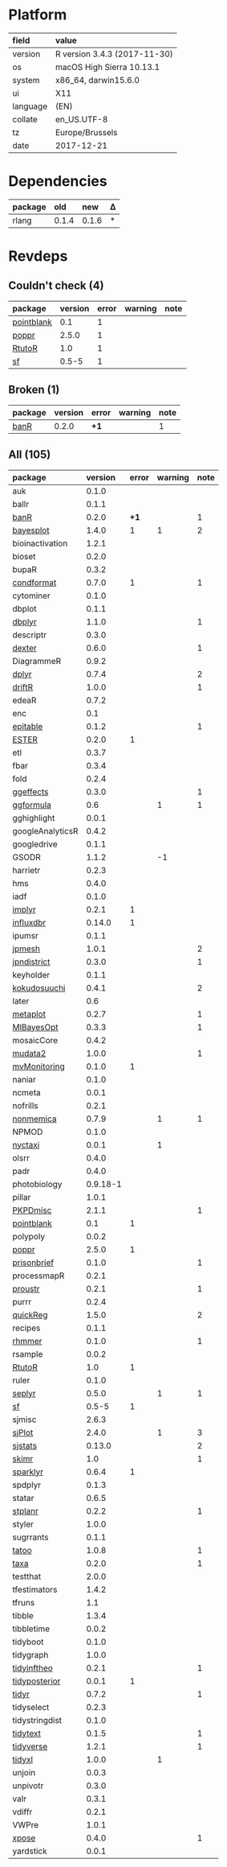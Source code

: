 # Platform

|field    |value                        |
|:--------|:----------------------------|
|version  |R version 3.4.3 (2017-11-30) |
|os       |macOS High Sierra 10.13.1    |
|system   |x86_64, darwin15.6.0         |
|ui       |X11                          |
|language |(EN)                         |
|collate  |en_US.UTF-8                  |
|tz       |Europe/Brussels              |
|date     |2017-12-21                   |

# Dependencies

|package |old   |new   |Δ  |
|:-------|:-----|:-----|:--|
|rlang   |0.1.4 |0.1.6 |*  |

# Revdeps

## Couldn't check (4)

|package                              |version |error |warning |note |
|:------------------------------------|:-------|:-----|:-------|:----|
|[pointblank](problems.md#pointblank) |0.1     |1     |        |     |
|[poppr](problems.md#poppr)           |2.5.0   |1     |        |     |
|[RtutoR](problems.md#rtutor)         |1.0     |1     |        |     |
|[sf](problems.md#sf)                 |0.5-5   |1     |        |     |

## Broken (1)

|package                  |version |error  |warning |note |
|:------------------------|:-------|:------|:-------|:----|
|[banR](problems.md#banr) |0.2.0   |__+1__ |        |1    |

## All (105)

|package                                    |version  |error  |warning |note |
|:------------------------------------------|:--------|:------|:-------|:----|
|auk                                        |0.1.0    |       |        |     |
|ballr                                      |0.1.1    |       |        |     |
|[banR](problems.md#banr)                   |0.2.0    |__+1__ |        |1    |
|[bayesplot](problems.md#bayesplot)         |1.4.0    |1      |1       |2    |
|bioinactivation                            |1.2.1    |       |        |     |
|bioset                                     |0.2.0    |       |        |     |
|bupaR                                      |0.3.2    |       |        |     |
|[condformat](problems.md#condformat)       |0.7.0    |1      |        |1    |
|cytominer                                  |0.1.0    |       |        |     |
|dbplot                                     |0.1.1    |       |        |     |
|[dbplyr](problems.md#dbplyr)               |1.1.0    |       |        |1    |
|descriptr                                  |0.3.0    |       |        |     |
|[dexter](problems.md#dexter)               |0.6.0    |       |        |1    |
|DiagrammeR                                 |0.9.2    |       |        |     |
|[dplyr](problems.md#dplyr)                 |0.7.4    |       |        |2    |
|[driftR](problems.md#driftr)               |1.0.0    |       |        |1    |
|edeaR                                      |0.7.2    |       |        |     |
|enc                                        |0.1      |       |        |     |
|[epitable](problems.md#epitable)           |0.1.2    |       |        |1    |
|[ESTER](problems.md#ester)                 |0.2.0    |1      |        |     |
|etl                                        |0.3.7    |       |        |     |
|fbar                                       |0.3.4    |       |        |     |
|fold                                       |0.2.4    |       |        |     |
|[ggeffects](problems.md#ggeffects)         |0.3.0    |       |        |1    |
|[ggformula](problems.md#ggformula)         |0.6      |       |1       |1    |
|gghighlight                                |0.0.1    |       |        |     |
|googleAnalyticsR                           |0.4.2    |       |        |     |
|googledrive                                |0.1.1    |       |        |     |
|GSODR                                      |1.1.2    |       |-1      |     |
|harrietr                                   |0.2.3    |       |        |     |
|hms                                        |0.4.0    |       |        |     |
|iadf                                       |0.1.0    |       |        |     |
|[implyr](problems.md#implyr)               |0.2.1    |1      |        |     |
|[influxdbr](problems.md#influxdbr)         |0.14.0   |1      |        |     |
|ipumsr                                     |0.1.1    |       |        |     |
|[jpmesh](problems.md#jpmesh)               |1.0.1    |       |        |2    |
|[jpndistrict](problems.md#jpndistrict)     |0.3.0    |       |        |1    |
|keyholder                                  |0.1.1    |       |        |     |
|[kokudosuuchi](problems.md#kokudosuuchi)   |0.4.1    |       |        |2    |
|later                                      |0.6      |       |        |     |
|[metaplot](problems.md#metaplot)           |0.2.7    |       |        |1    |
|[MlBayesOpt](problems.md#mlbayesopt)       |0.3.3    |       |        |1    |
|mosaicCore                                 |0.4.2    |       |        |     |
|[mudata2](problems.md#mudata2)             |1.0.0    |       |        |1    |
|[mvMonitoring](problems.md#mvmonitoring)   |0.1.0    |1      |        |     |
|naniar                                     |0.1.0    |       |        |     |
|ncmeta                                     |0.0.1    |       |        |     |
|nofrills                                   |0.2.1    |       |        |     |
|[nonmemica](problems.md#nonmemica)         |0.7.9    |       |1       |1    |
|NPMOD                                      |0.1.0    |       |        |     |
|[nyctaxi](problems.md#nyctaxi)             |0.0.1    |       |1       |     |
|olsrr                                      |0.4.0    |       |        |     |
|padr                                       |0.4.0    |       |        |     |
|photobiology                               |0.9.18-1 |       |        |     |
|pillar                                     |1.0.1    |       |        |     |
|[PKPDmisc](problems.md#pkpdmisc)           |2.1.1    |       |        |1    |
|[pointblank](problems.md#pointblank)       |0.1      |1      |        |     |
|polypoly                                   |0.0.2    |       |        |     |
|[poppr](problems.md#poppr)                 |2.5.0    |1      |        |     |
|[prisonbrief](problems.md#prisonbrief)     |0.1.0    |       |        |1    |
|processmapR                                |0.2.1    |       |        |     |
|[proustr](problems.md#proustr)             |0.2.1    |       |        |1    |
|purrr                                      |0.2.4    |       |        |     |
|[quickReg](problems.md#quickreg)           |1.5.0    |       |        |2    |
|recipes                                    |0.1.1    |       |        |     |
|[rhmmer](problems.md#rhmmer)               |0.1.0    |       |        |1    |
|rsample                                    |0.0.2    |       |        |     |
|[RtutoR](problems.md#rtutor)               |1.0      |1      |        |     |
|ruler                                      |0.1.0    |       |        |     |
|[seplyr](problems.md#seplyr)               |0.5.0    |       |1       |1    |
|[sf](problems.md#sf)                       |0.5-5    |1      |        |     |
|sjmisc                                     |2.6.3    |       |        |     |
|[sjPlot](problems.md#sjplot)               |2.4.0    |       |1       |3    |
|[sjstats](problems.md#sjstats)             |0.13.0   |       |        |2    |
|[skimr](problems.md#skimr)                 |1.0      |       |        |1    |
|[sparklyr](problems.md#sparklyr)           |0.6.4    |1      |        |     |
|spdplyr                                    |0.1.3    |       |        |     |
|statar                                     |0.6.5    |       |        |     |
|[stplanr](problems.md#stplanr)             |0.2.2    |       |        |1    |
|styler                                     |1.0.0    |       |        |     |
|sugrrants                                  |0.1.1    |       |        |     |
|[tatoo](problems.md#tatoo)                 |1.0.8    |       |        |1    |
|[taxa](problems.md#taxa)                   |0.2.0    |       |        |1    |
|testthat                                   |2.0.0    |       |        |     |
|tfestimators                               |1.4.2    |       |        |     |
|tfruns                                     |1.1      |       |        |     |
|tibble                                     |1.3.4    |       |        |     |
|tibbletime                                 |0.0.2    |       |        |     |
|tidyboot                                   |0.1.0    |       |        |     |
|tidygraph                                  |1.0.0    |       |        |     |
|[tidyinftheo](problems.md#tidyinftheo)     |0.2.1    |       |        |1    |
|[tidyposterior](problems.md#tidyposterior) |0.0.1    |1      |        |     |
|[tidyr](problems.md#tidyr)                 |0.7.2    |       |        |1    |
|tidyselect                                 |0.2.3    |       |        |     |
|tidystringdist                             |0.1.0    |       |        |     |
|[tidytext](problems.md#tidytext)           |0.1.5    |       |        |1    |
|[tidyverse](problems.md#tidyverse)         |1.2.1    |       |        |1    |
|[tidyxl](problems.md#tidyxl)               |1.0.0    |       |1       |     |
|unjoin                                     |0.0.3    |       |        |     |
|unpivotr                                   |0.3.0    |       |        |     |
|valr                                       |0.3.1    |       |        |     |
|vdiffr                                     |0.2.1    |       |        |     |
|VWPre                                      |1.0.1    |       |        |     |
|[xpose](problems.md#xpose)                 |0.4.0    |       |        |1    |
|yardstick                                  |0.0.1    |       |        |     |

